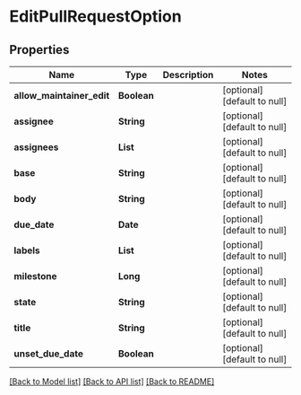 # EditPullRequestOption
## Properties

| Name | Type | Description | Notes |
|------------ | ------------- | ------------- | -------------|
| **allow\_maintainer\_edit** | **Boolean** |  | [optional] [default to null] |
| **assignee** | **String** |  | [optional] [default to null] |
| **assignees** | **List** |  | [optional] [default to null] |
| **base** | **String** |  | [optional] [default to null] |
| **body** | **String** |  | [optional] [default to null] |
| **due\_date** | **Date** |  | [optional] [default to null] |
| **labels** | **List** |  | [optional] [default to null] |
| **milestone** | **Long** |  | [optional] [default to null] |
| **state** | **String** |  | [optional] [default to null] |
| **title** | **String** |  | [optional] [default to null] |
| **unset\_due\_date** | **Boolean** |  | [optional] [default to null] |

[[Back to Model list]](../README.md#documentation-for-models) [[Back to API list]](../README.md#documentation-for-api-endpoints) [[Back to README]](../README.md)


